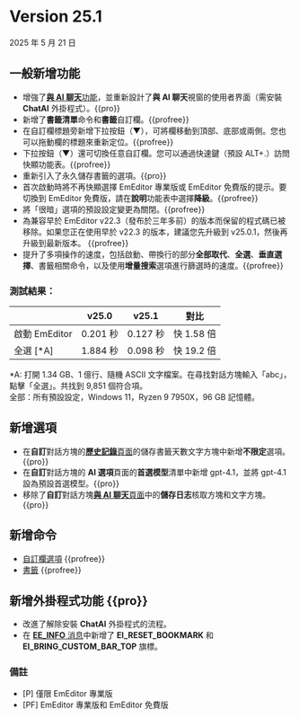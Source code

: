# Version 25.1

2025 年 5 月 21 日

## 一般新增功能

- 增強了[**與 AI 聊天**功能](../howto/plugin/plugin_chat_with_ai)，並重新設計了**與 AI 聊天**視窗的使用者界面（需安裝 **ChatAI** 外掛程式）。{{pro}}
- 新增了**書籤清單**命令和**書籤**自訂欄。{{profree}}
- 在自訂欄標題旁新增下拉按鈕（&#9660;），可將欄移動到頂部、底部或兩側。您也可以拖動欄的標題來重新定位。{{profree}}
- 下拉按鈕（&#9660;）還可切換任意自訂欄。您可以通過快速鍵（預設 ALT+.）訪問快顯功能表。{{profree}}
- 重新引入了永久儲存書籤的選項。{{pro}}
- 首次啟動時將不再快顯選擇 EmEditor 專業版或 EmEditor 免費版的提示。要切換到 EmEditor 免費版，請在**說明**功能表中選擇**降級**。{{profree}}
- 將「很暗」選項的預設設定變更為關閉。{{profree}}
- 為兼容早於 EmEditor v22.3（發布於三年多前）的版本而保留的程式碼已被移除。如果您正在使用早於 v22.3 的版本，建議您先升級到 v25.0.1，然後再升級到最新版本。 {{profree}}
- 提升了多項操作的速度，包括啟動、帶換行的部分**全部取代**、**全選**、**垂直選擇**、書籤相關命令，以及使用**增量搜索**選項進行篩選時的速度。{{profree}}

### 測試結果：

|  | v25.0 | v25.1 | 對比 |
| --- | --- | --- | --- |
| 啟動 EmEditor | 0.201 秒 | 0.127 秒 | 快 1.58 倍 |
| 全選 [\*A\] | 1.884 秒 | 0.098 秒 | 快 19.2 倍 |

*A: 打開 1.34 GB、1 億行、隨機 ASCII 文字檔案。在尋找對話方塊輸入「abc」，點擊「全選」。共找到 9,851 個符合項。  
全部：所有預設設定，Windows 11，Ryzen 9 7950X，96 GB 記憶體。

## 新增選項

- 在**自訂**對話方塊的[**歷史記錄**頁面](../dlg/customize/history/index)的儲存書籤天數文字方塊中新增**不限定**選項。{{pro}}
- 在**自訂**對話方塊的 **AI 選項**頁面的**首選模型**清單中新增 gpt-4.1，並將 gpt-4.1 設為預設首選模型。{{pro}}
- 移除了**自訂**對話方塊[**與 AI 聊天**頁面](../dlg/customize/chat_ai/index)中的**儲存日志**核取方塊和文字方塊。{{pro}}

## 新增命令

- [自訂欄選項](../cmd/window/pane_menu) {{profree}}
- [書籤](../cmd/bookmarks/bookmark_bar) {{profree}}

## 新增外掛程式功能 {{pro}}

- 改進了解除安裝 **ChatAI** 外掛程式的流程。
- 在 [**EE\_INFO** 消息](../plugin/message/ee_info.md)中新增了 **EI_RESET_BOOKMARK** 和 **EI_BRING_CUSTOM_BAR_TOP** 旗標。

### 備註

- \[P\] 僅限 EmEditor 專業版
- \[PF\] EmEditor 專業版和 EmEditor 免費版
